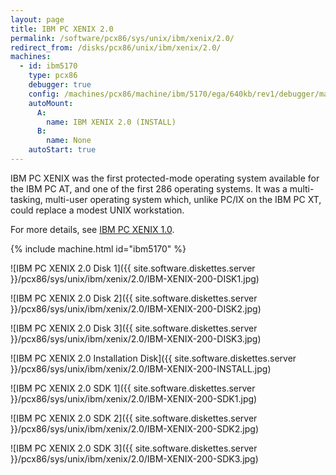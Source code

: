 ```yaml
---
layout: page
title: IBM PC XENIX 2.0
permalink: /software/pcx86/sys/unix/ibm/xenix/2.0/
redirect_from: /disks/pcx86/unix/ibm/xenix/2.0/
machines:
  - id: ibm5170
    type: pcx86
    debugger: true
    config: /machines/pcx86/machine/ibm/5170/ega/640kb/rev1/debugger/machine.xml
    autoMount:
      A:
        name: IBM XENIX 2.0 (INSTALL)
      B:
        name: None
    autoStart: true
---
```


IBM PC XENIX was the first protected-mode operating system available for the IBM PC AT, and one of the first 286
operating systems.  It was a multi-tasking, multi-user operating system which, unlike PC/IX on the IBM PC XT,
could replace a modest UNIX workstation.

For more details, see [IBM PC XENIX 1.0](../1.0/).

{% include machine.html id="ibm5170" %}

![IBM PC XENIX 2.0 Disk 1]({{ site.software.diskettes.server }}/pcx86/sys/unix/ibm/xenix/2.0/IBM-XENIX-200-DISK1.jpg)

![IBM PC XENIX 2.0 Disk 2]({{ site.software.diskettes.server }}/pcx86/sys/unix/ibm/xenix/2.0/IBM-XENIX-200-DISK2.jpg)

![IBM PC XENIX 2.0 Disk 3]({{ site.software.diskettes.server }}/pcx86/sys/unix/ibm/xenix/2.0/IBM-XENIX-200-DISK3.jpg)

![IBM PC XENIX 2.0 Installation Disk]({{ site.software.diskettes.server }}/pcx86/sys/unix/ibm/xenix/2.0/IBM-XENIX-200-INSTALL.jpg)

![IBM PC XENIX 2.0 SDK 1]({{ site.software.diskettes.server }}/pcx86/sys/unix/ibm/xenix/2.0/IBM-XENIX-200-SDK1.jpg)

![IBM PC XENIX 2.0 SDK 2]({{ site.software.diskettes.server }}/pcx86/sys/unix/ibm/xenix/2.0/IBM-XENIX-200-SDK2.jpg)

![IBM PC XENIX 2.0 SDK 3]({{ site.software.diskettes.server }}/pcx86/sys/unix/ibm/xenix/2.0/IBM-XENIX-200-SDK3.jpg)

